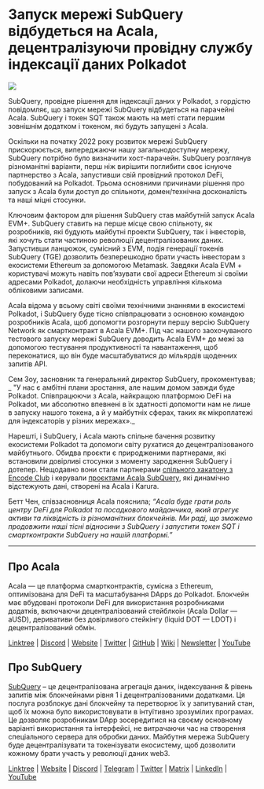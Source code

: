 # Запуск мережі SubQuery відбудеться на Acala, децентралізуючи провідну службу індексації даних Polkadot

![](https://miro.medium.com/max/2400/1*kj_-zZcjeYdYIZVy1atYOg.gif)

SubQuery, провідне рішення для індексації даних у Polkadot, з гордістю повідомляє, що запуск мережі SubQuery відбудеться на парачейні Acala. SubQuery і токен SQT також мають на меті стати першим зовнішнім додатком і токеном, які будуть запущені з Acala.

Оскільки на початку 2022 року розвиток мережі SubQuery прискорюється, випереджаючи нашу загальнодоступну мережу, SubQuery потрібно було визначити хост-парачейн. SubQuery розглянув різноманітні варіанти, перш ніж вирішити поглибити своє існуюче партнерство з Acala, запустивши свій провідний протокол DeFi, побудований на Polkadot. Трьома основними причинами рішення про запуск з Acala були доступ до спільноти, домен/технічна досконалість та наші міцні стосунки.

Ключовим фактором для рішення SubQuery став майбутній запуск Acala EVM+. SubQuery ставить на перше місце свою спільноту, як розробників, які будують майбутні проекти SubQuery, так і інвесторів, які хочуть стати частиною революції децентралізованих даних. Запустивши ланцюжок, сумісний з EVM, подія генерації токенів SubQuery (TGE) дозволить безперешкодно брати участь інвесторам з екосистеми Ethereum за допомогою Metamask. Завдяки Acala EVM +  користувачі можуть навіть пов’язувати свої адреси Ethereum зі своїми адресами Polkadot, долаючи необхідність управління кількома обліковими записами.

Acala відома у всьому світі своїми технічними знаннями в екосистемі Polkadot, і SubQuery буде тісно співпрацювати з основною командою розробників Acala, щоб допомогти розгорнути першу версію SubQuery Network як смартконтракт в Acala EVM+. Під час нашого заохочуваного тестового запуску мережі SubQuery доводить Acala EVM+  до межі за допомогою тестування продуктивності та навантаження, щоб переконатися, що він буде масштабуватися до мільярдів щоденних запитів API.

Сем Зоу, засновник та генеральний директор SubQuery, прокоментував; _ "У нас є амбітні плани зростання, але нашим домом завжди буде Polkadot. Співпрацюючи з Acala, найкращою платформою DeFi на Polkadot, ми абсолютно впевнені в їх здатності допомогти нам не лише в запуску нашого токена, а й у майбутніх сферах, таких як мікроплатежі для індексаторів у різних мережах»._

Нарешті, і SubQuery, і Acala мають спільне бачення розвитку екосистеми Polkadot та допомоги світу рухатися до децентралізованого майбутнього. Обидва проєкти є природженими партнерами, які встановили довірливі стосунки з моменту зародження SubQuery і дотепер.  Нещодавно вони стали партнерами [спільного хакатону з Encode Club](https://medium.com/encode-club/polkadot-hack-challenges-7cfeba1a4c0e) і керували [проєктами Acala SubQuery](https://subquery.medium.com/subquery-integrates-acala-to-aggregate-and-serve-defi-data-to-polkadot-and-kusama-builders-fc9af6a7aae1), які динамічно відстежують дані, створені на Acala і Karura.

Бетт Чен, співзасновниця Acala пояснила; _“Acala буде грати роль центру DeFi для Polkadot та посадкового майданчика, який агрегує активи та ліквідність із різноманітних блокчейнів. Ми раді, що зможемо продовжити наші тісні відносини з SubQuery і запустити токен SQT і смартконтракти SubQuery на нашій платформі.”_

---

## Про Acala

Acala — це платформа смартконтрактів, сумісна з Ethereum, оптимізована для DeFi та масштабування DApps до Polkadot. Блокчейн має вбудовані протоколи DeFi для використання розробниками додатків, включаючи децентралізований стейблкоін (Acala Dollar — aUSD), деривативи без довірливого  стейкінгу (liquid DOT — LDOT) і децентралізований обмін.

[Linktree](https://linktr.ee/acalanetwork)  | [Discord](https://discord.gg/vdbFVCH)  | [Website](https://acala.network/)  | [Twitter](https://twitter.com/AcalaNetwork)  | [GitHub](https://github.com/AcalaNetwork/Acala)  | [Wiki](https://github.com/AcalaNetwork/Acala/wiki)  | [Newsletter](https://share.hsforms.com/1X9RxkXk-R62I0VNbATaDXw4h8qc)  | [YouTube](http://youtube.com/c/acalanetwork)

## Про SubQuery

[SubQuery](https://subquery.network/) – це децентралізована агрегація даних, індексування & рівень запитів між блокчейнами рівня 1 і децентралізованими додатками. Ця послуга розблокує дані блокчейну та перетворює їх у запитуваний стан, щоб їх можна було використовувати в інтуїтивно зрозумілих програмах. Це дозволяє розробникам DApp зосередитися на своєму основному варіанті використання та інтерфейсі, не витрачаючи час на створення спеціального сервера для обробки даних. Майбутня мережа SubQuery буде децентралізувати та токенізувати екосистему, щоб дозволити кожному брати участь у революції даних web3.

​​[Linktree](https://linktr.ee/subquerynetwork)  |  [Website](https://subquery.network/)  |  [Discord](https://discord.com/invite/78zg8aBSMG)  |  [Telegram](https://t.me/subquerynetwork)  |  [Twitter](https://twitter.com/subquerynetwork)  |  [Matrix](https://matrix.to/#/#subquery:matrix.org)  |  [LinkedIn](https://www.linkedin.com/company/subquery)  |  [YouTube](https://www.youtube.com/channel/UCi1a6NUUjegcLHDFLr7CqLw)
